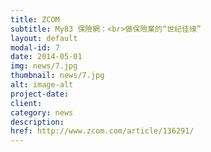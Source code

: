 ```yaml
---
title: ZCOM
subtitle: My83 保險網：<br>做保險業的“世纪佳缘”
layout: default
modal-id: 7
date: 2014-05-01
img: news/7.jpg
thumbnail: news/7.jpg
alt: image-alt
project-date:
client:
category: news
description:
href: http://www.zcom.com/article/136291/
---
```

